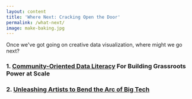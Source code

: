 ```yaml
---
layout: content
title: 'Where Next: Cracking Open the Door'
permalink: /what-next/
image: make-baking.jpg
---
```


Once we've got going on creative data visualization, where might we go next?

### 1. [Community-Oriented Data Literacy](/pages/what-next/data-literacy.html) For Building Grassroots Power at Scale



### 2. [Unleashing Artists to Bend the Arc of Big Tech](/pages/what-next/artist-coders.html)
